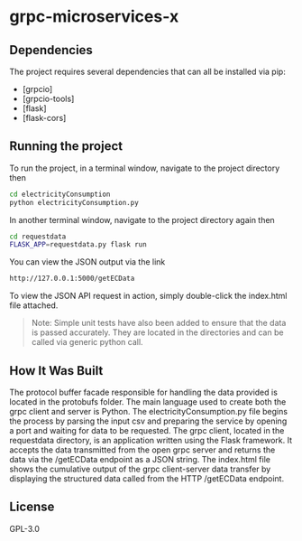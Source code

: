 # grpc-microservices-x
## Dependencies
The project requires several dependencies that can all be installed via pip:
- [grpcio] 
- [grpcio-tools] 
- [flask] 
- [flask-cors] 
## Running the project

To run the project, in a terminal window, navigate to the project directory then 
```sh
cd electricityConsumption
python electricityConsumption.py
```
In another terminal window, navigate to the project directory again then
```sh
cd requestdata
FLASK_APP=requestdata.py flask run
```
You can view the JSON output via the link
```sh
http://127.0.0.1:5000/getECData
```
To view the JSON API request in action, simply double-click the index.html file attached.
> Note: Simple unit tests have also been added to ensure that the data is passed accurately. They are located in the directories and can be called via generic python call.
## How It Was Built
The protocol buffer facade responsible for handling the data provided is located in the protobufs folder.
The main language used to create both the grpc client and server is Python.
The electricityConsumption.py file begins the process by parsing the input csv and preparing the service by opening a port and waiting for data to be requested.
The grpc client, located in the requestdata directory, is an application written using the Flask framework. It accepts the data transmitted from the open grpc server and returns the data via the /getECData endpoint as a JSON string. 
The index.html file shows the cumulative output of the grpc client-server data transfer by displaying the structured data called from the HTTP /getECData endpoint.
## License
GPL-3.0
